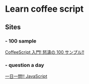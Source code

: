 # Learn coffee script

## Sites
### - 100 sample
[CoffeeScript 入門! 怒濤の 100 サンプル!!](http://tmlife.net/programming/javascript/coffeescript-guide-dotou-100-sample.html)
### - question a day
[一日一問!! JavaScript](http://news.mynavi.jp/digest/000222/index.html)
